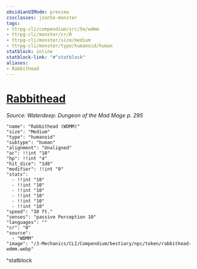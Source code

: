 ```yaml
---
obsidianUIMode: preview
cssclasses: json5e-monster
tags:
- ttrpg-cli/compendium/src/5e/wdmm
- ttrpg-cli/monster/cr/0
- ttrpg-cli/monster/size/medium
- ttrpg-cli/monster/type/humanoid/human
statblock: inline
statblock-link: "#^statblock"
aliases:
- Rabbithead
---
```

# [Rabbithead](3-Mechanics\CLI\Compendium\bestiary\npc/rabbithead-wdmm.md)
*Source: Waterdeep: Dungeon of the Mad Mage p. 295*  

```statblock
"name": "Rabbithead (WDMM)"
"size": "Medium"
"type": "humanoid"
"subtype": "human"
"alignment": "Unaligned"
"ac": !!int "10"
"hp": !!int "4"
"hit_dice": "1d8"
"modifier": !!int "0"
"stats":
  - !!int "10"
  - !!int "10"
  - !!int "10"
  - !!int "10"
  - !!int "10"
  - !!int "10"
"speed": "30 ft."
"senses": "passive Perception 10"
"languages": ""
"cr": "0"
"source":
  - "WDMM"
"image": "/3-Mechanics/CLI/Compendium/bestiary/npc/token/rabbithead-wdmm.webp"
```
^statblock